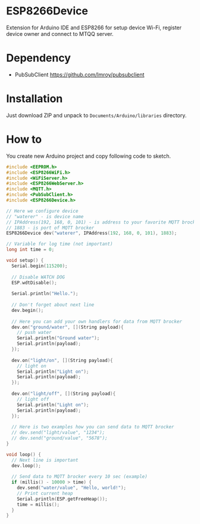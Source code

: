 # ESP8266Device
Extension for Arduino IDE and ESP8266 for setup device Wi-Fi, register device owner and connect to MTQQ server.

# Dependency
* PubSubClient https://github.com/Imroy/pubsubclient

# Installation
Just download ZIP and unpack to `Documents/Arduino/libraries` directory.

# How to
You create new Arduino project and copy following code to sketch.
```cpp
#include <EEPROM.h>
#include <ESP8266WiFi.h>
#include <WiFiServer.h>
#include <ESP8266WebServer.h>
#include <MQTT.h>
#include <PubSubClient.h>
#include <ESP8266Device.h>

// Here we configure device
// "waterer" - is device name
// IPAddress(192, 168, 0, 101) - is address to your favorite MQTT brocker
// 1883 - is port of MQTT brocker
ESP8266Device dev("waterer", IPAddress(192, 168, 0, 101), 1883);

// Variable for log time (not important)
long int time = 0;

void setup() {
  Serial.begin(115200);
  
  // Disable WATCH DOG
  ESP.wdtDisable();
  
  Serial.println("Hello.");
  
  // Don't forget about next line
  dev.begin();
  
  // Here you can add your own handlers for data from MQTT brocker
  dev.on("ground/water", [](String payload){
    // push water
    Serial.println("Ground water");
    Serial.println(payload);
  });
  
  dev.on("light/on", [](String payload){
    // light on
    Serial.println("Light on");
    Serial.println(payload);
  });
  
  dev.on("light/off", [](String payload){
    // light off
    Serial.println("Light on");
    Serial.println(payload);
  });
  
  // Here is two examples how you can send data to MQTT brocker
  // dev.send("light/value", "1234");
  // dev.send("ground/value", "5678");
}

void loop() {
  // Next line is important
  dev.loop();
  
  // Send data to MQTT brocker every 10 sec (example)
  if (millis() - 10000 > time) {
    dev.send("water/value", "Hello, world!");
    // Print current heap
    Serial.println(ESP.getFreeHeap());
    time = millis();
  }
}
```
